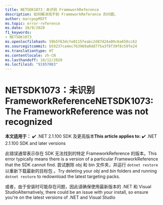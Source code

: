 ```yaml
---
title: NETSDK1073：未识别 FrameworkReference
description: 如何解决找不到 FrameworkReference 的问题。
author: marcpopMSFT
ms.topic: error-reference
ms.date: 10/9/2020
f1_keywords:
- NETSDK1073
ms.openlocfilehash: 59b5f63dcfe0115feabc2d87d24a09c6a650cc62
ms.sourcegitcommit: b59237ca4ec763969a0dd775a3f8f39f8c59fe24
ms.translationtype: HT
ms.contentlocale: zh-CN
ms.lasthandoff: 10/12/2020
ms.locfileid: "91957083"
---
```

# <a name="netsdk1073-the-frameworkreference-was-not-recognized"></a><span data-ttu-id="7a7a2-103">NETSDK1073：未识别 FrameworkReference</span><span class="sxs-lookup"><span data-stu-id="7a7a2-103">NETSDK1073: The FrameworkReference was not recognized</span></span>

<span data-ttu-id="7a7a2-104">**本文适用于：** ✔️ .NET 2.1.100 SDK 及更高版本</span><span class="sxs-lookup"><span data-stu-id="7a7a2-104">**This article applies to:** ✔️ .NET 2.1.100 SDK and later versions</span></span>

<span data-ttu-id="7a7a2-105">此错误通常表示存在 SDK 无法找到的特定 FrameworkReference 的版本。</span><span class="sxs-lookup"><span data-stu-id="7a7a2-105">This error typically means there is a version of a particular FrameworkReference that the SDK cannot find.</span></span> <span data-ttu-id="7a7a2-106">尝试删除 obj 和 bin 文件夹，并运行 `dotnet restore` 以重新下载最新的目标包 。</span><span class="sxs-lookup"><span data-stu-id="7a7a2-106">Try deleting your *obj* and *bin* folders and running `dotnet restore` to redownload the latest targeting packs.</span></span>

<span data-ttu-id="7a7a2-107">或者，由于安装时可能存在问题，因此请确保使用最新版本的 .NET 和 Visual Studio</span><span class="sxs-lookup"><span data-stu-id="7a7a2-107">Alternatively, there could be an issue with your install, so ensure you're on the latest versions of .NET and Visual Studio</span></span>
